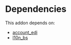 # Dependencies

This addon depends on:

- [account_edi](../../odoo-bringout-oca-ocb-account_edi)
- [l10n_bs](../../odoo-bringout-l10n_bs)
